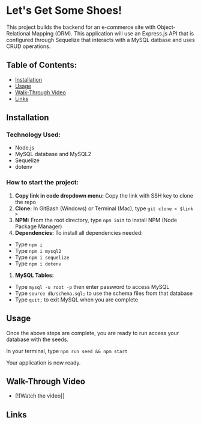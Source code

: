 # Let's Get Some Shoes!
This project builds the backend for an e-commerce site with Object-Relational Mapping (ORM). This application will use an Express.js API that is configured through Sequelize that interacts with a MySQL datbase and uses CRUD operations.

## Table of Contents:
* [Installation](#installation)
* [Usage](#usage)
* [Walk-Through Video](#walkthroughvideo)
* [Links](#links)

## Installation

### Technology Used:  
* Node.js 
* MySQL database and MySQL2
* Sequelize
* dotenv

### How to start the project:  
1. **Copy link in code dropdown menu:** Copy the link with SSH key to clone the repo
1. **Clone:** In GitBash (Windows) or Terminal (Mac), type `git clone < $link >`
1. **NPM:** From the root directory, type `npm init` to install NPM (Node Package Manager)
1. **Dependencies:** To install all dependencies needed:
* Type `npm i`
* Type `npm i mysql2`
* Type `npm i sequelize`
* Type `npm i dotenv`
1. **MySQL Tables:** 
* Type `mysql -u root -p` then enter password to access MySQL
* Type `source db/schema.sql;` to use the schema files from that database
* Type `quit;` to exit MySQL when you are complete

## Usage
Once the above steps are complete, you are ready to run access your database with the seeds.

In your terminal, type `npm run seed && npm start`

Your application is now ready.

## Walk-Through Video
* [![Watch the video]]

## Links


